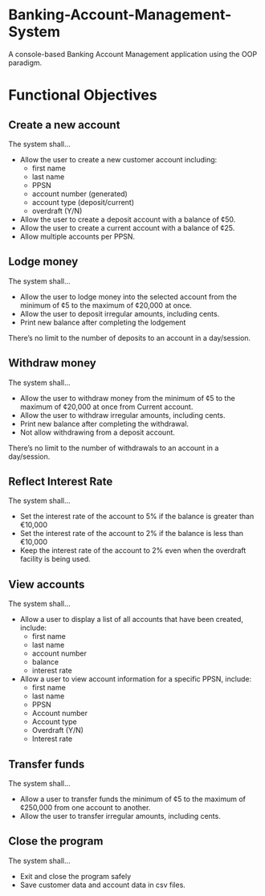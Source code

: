 # Banking-Account-Management-System
A console-based Banking Account Management application using the OOP paradigm.

# Functional Objectives

## Create a new account
The system shall…
- Allow the user to create a new customer account including:
    - first name
    - last name
    - PPSN
    - account number (generated)
    - account type (deposit/current)
    - overdraft (Y/N)
- Allow the user to create a deposit account with a balance of ¢50.
- Allow the user to create a current account with a balance of ¢25.
- Allow multiple accounts per PPSN.


## Lodge money
The system shall…
- Allow the user to lodge money into the selected account from the minimum of ¢5 to the maximum of ¢20,000 at once.
- Allow the user to deposit irregular amounts, including cents.
- Print new balance after completing the lodgement

There’s no limit to the number of deposits to an account in a day/session.


## Withdraw money
The system shall…
- Allow the user to withdraw money from the minimum of ¢5 to the maximum of ¢20,000 at once from Current account.
- Allow the user to withdraw irregular amounts, including cents.
- Print new balance after completing the withdrawal.
- Not allow withdrawing from a deposit account.

There’s no limit to the number of withdrawals to an account in a day/session.


## Reflect Interest Rate
The system shall... 
- Set the interest rate of the account to 5% if the balance is greater than €10,000
- Set the interest rate of the account to 2% if the balance is less than €10,000
- Keep the interest rate of the account to 2% even when the overdraft facility is being used.


## View accounts
The system shall…
- Allow a user to display a list of all accounts that have been created, include:
    - first name
    - last name
    - account number
    - balance
    - interest rate
- Allow a user to view account information for a specific PPSN, include:
    - first name
    - last name
    - PPSN
    - Account number
    - Account type
    - Overdraft (Y/N)
    - Interest rate

## Transfer funds
The system shall…
- Allow a user to transfer funds the minimum of  ¢5  to the maximum of ¢250,000 from one account to another.
- Allow the user to transfer irregular amounts, including cents.

	
## Close the program
The system shall…
- Exit and close the program safely
- Save customer data and account data in csv files.


